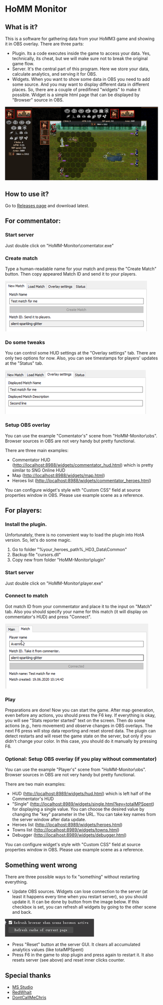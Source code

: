 # HoMM Monitor

## What is it?

This is a software for gathering data from your HoMM3 game and showing it in OBS overlay. There are three parts:

- Plugin. Its a code executes inside the game to access your data. Yes, technically, its cheat, but we will make sure not to break the original game flow.
- Server. It's the central part of this program. Here we store your data, calculate analytics, and serving it for OBS.
- Widgets. When you want to show some data in OBS you need to add some source. And you may want to display different data in different places. So, there are a couple of predifined "widgets" to make it possible. Widget is a simple html page that can be displayed by "Browser" source in OBS.

![create match](https://github.com/averrin/homm-monitor/raw/master/screenshots/player_huds.png)

## How to use it?

Go to [Releases page](https://github.com/averrin/homm-monitor/releases) and download latest.

## For commentator:

### Start server

Just double click on "HoMM-Monitor\comentator.exe"

### Create match

Type a human-readable name for your match and press the "Create Match" button. Then copy appeared Match ID and send it to your players.

![create match](https://github.com/averrin/homm-monitor/raw/master/screenshots/1.png)

### Do some tweaks

You can control some HUD settings at the "Overlay settings" tab. There are only two options for now. Also, you can see timestamps for players' updates at the "Status" tab.

![overlay](https://github.com/averrin/homm-monitor/raw/master/screenshots/2.png)

### Setup OBS overlay

You can use the example "Comentator's" scene from "HoMM-Monitor\obs". Browser sources in OBS are not very handy but pretty functional.

There are three main examples:

- Commentator HUD ([http://localhost:8988/widgets/commentator_hud.html](http://localhost:8988/widgets/commentator_hud.html)) which is pretty similar to SNG Online HUD
- Map ([http://localhost:8988/widgets/map.html](http://localhost:8988/widgets/map.html))
- Heroes list ([http://localhost:8988/widgets/commentator_heroes.html](http://localhost:8988/widgets/commentator_heroes.html))

You can configure widget's style with "Custom CSS" field at source properties window in OBS. Please use example scene as a reference.

## For players:

### Install the plugin.

Unfortunately, there is no convenient way to load the plugin into HotA version. So, let's do some magic.

1. Go to folder "%your_heroes_path%\_HD3_Data\Common"
2. Backup file "cursors.dll"
3. Copy new from folder "HoMM-Monitor\plugin"

### Start server

Just double click on "HoMM-Monitor\player.exe"

### Connect to match

Got match ID from your commentator and place it to the input on "Match" tab. Also you should specify your name for this match (it will display on commentator's HUD) and press "Connect".

![connect](https://github.com/averrin/homm-monitor/raw/master/screenshots/3.png)

### Play

Preparations are done!
Now you can start the game. After map generation, even before any actions, you should press the F6 key. If everything is okay, you will see "Stats reporter started" text on the screen. Then do some actions (e.g., hero movement) and observe changes in OBS overlays. The next F6 press will stop data reporting and reset stored data. The plugin can detect restarts and will reset the game state on the server, but only if you didn't change your color. In this case, you should do it manually by pressing F6.

### Optional: Setup OBS overlay (if you play without commentator)

You can use the example "Player's" scene from "HoMM-Monitor\obs". Browser sources in OBS are not very handy but pretty functional.

There are two main examples:

- HUD ([http://localhost:8989/widgets/hud.html](http://localhost:8989/widgets/hud.html)) which is left half of the Commentator's HUD
- "Single" ([http://localhost:8989/widgets/single.html?key=totalMPSpent](http://localhost:8989/widgets/single.html?key=totalMPSpent)) for displaying a single value. You can choose the desired value by changing the "key" parameter in the URL. You can take key names from the server window after data update.
- Heroes list ([http://localhost:8989/widgets/heroes.html](http://localhost:8989/widgets/heroes.html))
- Towns list ([http://localhost:8989/widgets/towns.html](http://localhost:8989/widgets/towns.html))
- Debugger ([http://localhost:8989/widgets/debugger.html](http://localhost:8989/widgets/debugger.html))

You can configure widget's style with "Custom CSS" field at source properties window in OBS. Please use example scene as a reference.

## Something went wrong

There are three possible ways to fix "something" without restarting everything.

- Update OBS sources. Widgets can lose connection to the server (at least it happens every time when you restart server), so you should update it. It can be done by button from the image below. If this checkbox is set, you can refresh all widgets by going to the other scene and back.

![refresh](https://github.com/averrin/homm-monitor/raw/master/screenshots/4.png)

- Press "Reset" button at the server GUI. It clears all accumulated analytics values (like totalMPSpent)
- Press F6 in the game to stop plugin and press again to restart it. It also resets server (see above) and reset inner clicks counter.

## Special thanks
- [MS Studio](https://msstudio.tv/)
- [RedWhait](https://www.twitch.tv/redwhait)
- [DontCallMeChris](https://www.twitch.tv/dontcallmechris)